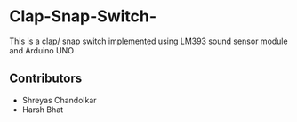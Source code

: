 # Clap-Snap-Switch-
This is a clap/ snap switch implemented using LM393 sound sensor module and Arduino UNO

## Contributors
- Shreyas Chandolkar
- Harsh Bhat
